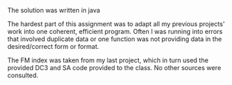 The solution was written in java

The hardest part of this assignment was to adapt all my previous projects' work into one coherent,
efficient program. Often I was running into errors that involved duplicate data or one function
was not providing data in the desired/correct form or format.

The FM index was taken from my last project, which in turn used the provided DC3 and SA code
provided to the class. No other sources were consulted.